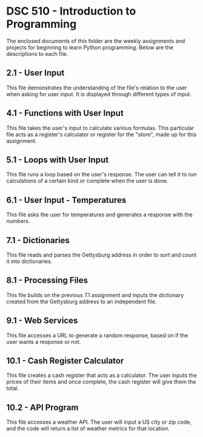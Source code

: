 # DSC 510 - Introduction to Programming

The enclosed documents of this folder are the weekly assignments and projects for beginning to learn Python programming. Below are the descriptions to each file.

## 2.1 - User Input

This file demonstrates the understanding of the file's relation to the user when asking for user input. It is displayed through different types of input.

## 4.1 - Functions with User Input

This file takes the user's input to calculate various formulas. This particular file acts as a register's calculator or register for the "store", made up for this assignment.

## 5.1 - Loops with User Input

This file runs a loop based on the user's response. The user can tell it to run calculations of a certain kind or complete when the user is done.

## 6.1 - User Input - Temperatures

This file asks the user for temperatures and generates a response with the numbers.

## 7.1 - Dictionaries

This file reads and parses the Gettysburg address in order to sort and count it into dictionaries.

## 8.1 - Processing Files

This file builds on the previous 7.1 assignment and inputs the dictionary created from the Gettysburg address to an independent file.

## 9.1 - Web Services

This file accesses a URL to generate a random response, based on if the user wants a response or not.

## 10.1 - Cash Register Calculator

This file creates a cash register that acts as a calculator. The user inputs the prices of their items and once complete, the cash register will give them the total.

## 10.2 - API Program

This file accesses a weather API. The user will input a US city or zip code, and the code will return a list of weather metrics for that location.
